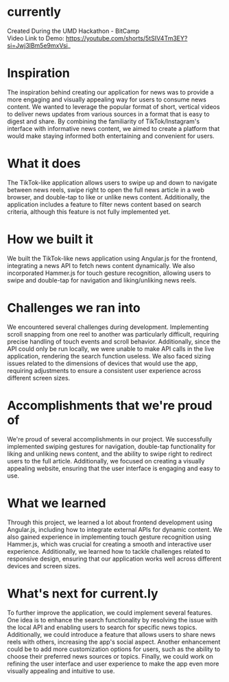 # currently

Created During the UMD Hackathon - BitCamp      
Video Link to Demo: https://youtube.com/shorts/5tSIV4Tm3EY?si=Jwj3lBm5e9mxVsi_

# Inspiration
The inspiration behind creating our application for news was to provide a more engaging and visually appealing way for users to consume news content. We wanted to leverage the popular format of short, vertical videos to deliver news updates from various sources in a format that is easy to digest and share. By combining the familiarity of TikTok/Instagram's interface with informative news content, we aimed to create a platform that would make staying informed both entertaining and convenient for users.

# What it does
The TikTok-like application allows users to swipe up and down to navigate between news reels, swipe right to open the full news article in a web browser, and double-tap to like or unlike news content. Additionally, the application includes a feature to filter news content based on search criteria, although this feature is not fully implemented yet.

# How we built it
We built the TikTok-like news application using Angular.js for the frontend, integrating a news API to fetch news content dynamically. We also incorporated Hammer.js for touch gesture recognition, allowing users to swipe and double-tap for navigation and liking/unliking news reels.

# Challenges we ran into
We encountered several challenges during development. Implementing scroll snapping from one reel to another was particularly difficult, requiring precise handling of touch events and scroll behavior. Additionally, since the API could only be run locally, we were unable to make API calls in the live application, rendering the search function useless. We also faced sizing issues related to the dimensions of devices that would use the app, requiring adjustments to ensure a consistent user experience across different screen sizes.

# Accomplishments that we're proud of
We're proud of several accomplishments in our project. We successfully implemented swiping gestures for navigation, double-tap functionality for liking and unliking news content, and the ability to swipe right to redirect users to the full article. Additionally, we focused on creating a visually appealing website, ensuring that the user interface is engaging and easy to use.

# What we learned
Through this project, we learned a lot about frontend development using Angular.js, including how to integrate external APIs for dynamic content. We also gained experience in implementing touch gesture recognition using Hammer.js, which was crucial for creating a smooth and interactive user experience. Additionally, we learned how to tackle challenges related to responsive design, ensuring that our application works well across different devices and screen sizes.

# What's next for current.ly
To further improve the application, we could implement several features. One idea is to enhance the search functionality by resolving the issue with the local API and enabling users to search for specific news topics. Additionally, we could introduce a feature that allows users to share news reels with others, increasing the app's social aspect. Another enhancement could be to add more customization options for users, such as the ability to choose their preferred news sources or topics. Finally, we could work on refining the user interface and user experience to make the app even more visually appealing and intuitive to use.
